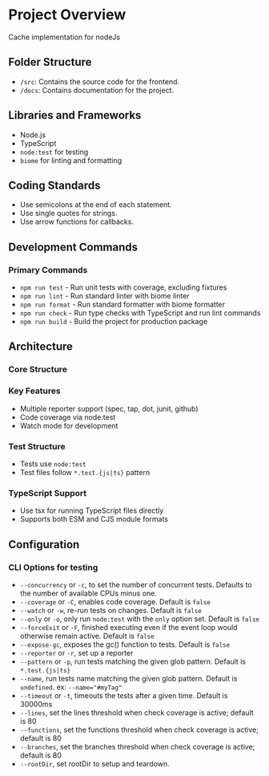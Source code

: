 # Project Overview

Cache implementation for nodeJs

## Folder Structure

- `/src`: Contains the source code for the frontend.
- `/docs`: Contains documentation for the project.

## Libraries and Frameworks

- Node.js
- TypeScript
- `node:test` for testing
- `biome` for linting and formatting

## Coding Standards

- Use semicolons at the end of each statement.
- Use single quotes for strings.
- Use arrow functions for callbacks.

## Development Commands

### Primary Commands
- `npm run test` - Run unit tests with coverage, excluding fixtures
- `npm run lint` - Run standard linter with biome linter
- `npm run format` - Run standard formatter with biome formatter
- `npm run check` - Run type checks with TypeScript and run lint commands
- `npm run build` - Build the project for production package

## Architecture

### Core Structure

### Key Features
- Multiple reporter support (spec, tap, dot, junit, github)
- Code coverage via node:test
- Watch mode for development

### Test Structure
- Tests use `node:test`
- Test files follow `*.test.{js|ts}` pattern

### TypeScript Support
- Use tsx for running TypeScript files directly
- Supports both ESM and CJS module formats

## Configuration

### CLI Options for testing
- `--concurrency` or `-c`, to set the number of concurrent tests. Defaults to the number of available CPUs minus one.
- `--coverage` or `-C`, enables code coverage. Default is `false`
- `--watch` or `-w`, re-run tests on changes. Default is `false`
- `--only` or `-o`, only run `node:test` with the `only` option set. Default is `false`
- `--forceExit` or `-F`, finished executing even if the event loop would otherwise remain active. Default is `false`
- `--expose-gc`, exposes the gc() function to tests. Default is `false`
- `--reporter` or `-r`, set up a reporter
- `--pattern` or `-p`, run tests matching the given glob pattern. Default is `*.test.{js|ts}`
- `--name`, run tests name matching the given glob pattern. Default is `undefined`. ex: `--name="#myTag"`
- `--timeout` or `-t`, timeouts the tests after a given time. Default is 30000ms
- `--lines`, set the lines threshold when check coverage is active; default is 80
- `--functions`, set the functions threshold when check coverage is active; default is 80
- `--branches`, set the branches threshold when check coverage is active; default is 80
- `--rootDir`, set rootDir to setup and teardown.
